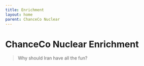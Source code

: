 ```yaml
---
title: Enrichment
layout: home
parent: ChanceCo Nuclear
---
```


# ChanceCo Nuclear Enrichment
> Why should Iran have all the fun?
